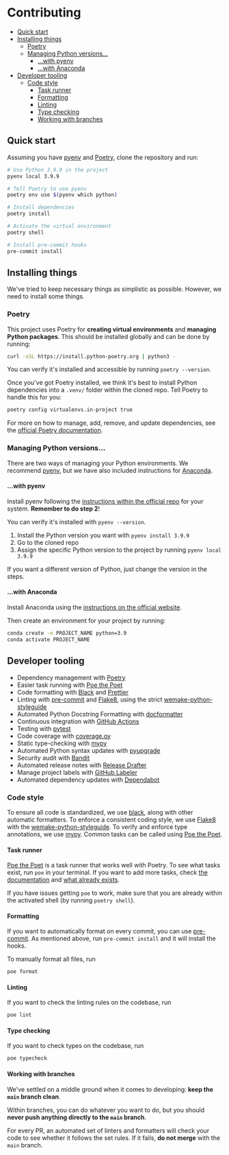 # Contributing

- [Quick start](#quick-start)
- [Installing things](#installing-things)
  - [Poetry](#poetry)
  - [Managing Python versions...](#managing-python-versions)
    - [...with pyenv](#with-pyenv)
    - [...with Anaconda](#with-anaconda)
- [Developer tooling](#developer-tooling)
  - [Code style](#code-style)
    - [Task runner](#task-runner)
    - [Formatting](#formatting)
    - [Linting](#linting)
    - [Type checking](#type-checking)
    - [Working with branches](#working-with-branches)

## Quick start

Assuming you have [pyenv](https://github.com/pyenv/pyenv) and [Poetry](https://python-poetry.org/), clone the repository and run:

```bash
# Use Python 3.9.9 in the project
pyenv local 3.9.9

# Tell Poetry to use pyenv
poetry env use $(pyenv which python)

# Install dependencies
poetry install

# Activate the virtual environment
poetry shell

# Install pre-commit hooks
pre-commit install
```

## Installing things

We've tried to keep necessary things as simplistic as possible. However, we need to install some things.

### Poetry

This project uses Poetry for **creating virtual environments** and **managing Python packages**. This should be installed globally and can be done by running:

```bash
curl -sSL https://install.python-poetry.org | python3 -
```

You can verify it's installed and accessible by running `poetry --version`.

Once you've got Poetry installed, we think it's best to install Python dependencies into a `.venv/` folder within the cloned repo. Tell Poetry to handle this for you:

```bash
poetry config virtualenvs.in-project true
```

For more on how to manage, add, remove, and update dependencies, see the [official Poetry documentation](https://python-poetry.org/docs/basic-usage/).

### Managing Python versions...

There are two ways of managing your Python environments. We recommend [pyenv](https://github.com/pyenv/pyenv), but we have also included instructions for [Anaconda](https://anaconda.com).

#### ...with pyenv

Install pyenv following the [instructions within the official repo](https://github.com/pyenv/pyenv#installation) for your system. **Remember to do step 2**!

You can verify it's installed with `pyenv --version`.

1. Install the Python version you want with `pyenv install 3.9.9`
2. Go to the cloned repo
3. Assign the specific Python version to the project by running `pyenv local 3.9.9`

If you want a different version of Python, just change the version in the steps.

#### ...with Anaconda

Install Anaconda using the [instructions on the official website](https://anaconda.com/).

Then create an environment for your project by running:

```bash
conda create -n PROJECT_NAME python=3.9
conda activate PROJECT_NAME
```

## Developer tooling

- Dependency management with [Poetry](https://python-poetry.org/)
- Easier task running with [Poe the Poet](https://github.com/nat-n/poethepoet)
- Code formatting with [Black](https://github.com/psf/black) and [Prettier](https://prettier.io/)
- Linting with [pre-commit](https://pre-commit.com/) and [Flake8](http://flake8.pycqa.org/), using the strict [wemake-python-styleguide](https://wemake-python-stylegui.de/en/latest/)
- Automated Python Docstring Formatting with [docformatter](https://github.com/myint/docformatter)
- Continuous integration with [GitHub Actions](https://github.com/features/actions)
- Testing with [pytest](https://docs.pytest.org/en/latest/)
- Code coverage with [coverage.oy](https://coverage.readthedocs.io/)
- Static type-checking with [mypy](http://mypy-lang.org/)
- Automated Python syntax updates with [pyupgrade](https://github.com/asottile/pyupgrade)
- Security audit with [Bandit](https://github.com/PyCQA/bandit)
- Automated release notes with [Release Drafter](https://github.com/release-drafter/release-drafter)
- Manage project labels with [GitHub Labeler](https://github.com/marketplace/actions/github-labeler)
- Automated dependency updates with [Dependabot](https://dependabot.com/)

### Code style

To ensure all code is standardized, we use [black](https://github.com/psf/black), along with other automatic formatters. To enforce a consistent coding style, we use [Flake8](https://flake8.pycqa.org/en/latest/) with the [wemake-python-styleguide](https://wemake-python-stylegui.de/en/latest/). To verify and enforce type annotations, we use [mypy](https://mypy.readthedocs.io/en/stable/). Common tasks can be called using [Poe the Poet](https://github.com/nat-n/poethepoet).

#### Task runner

[Poe the Poet](https://github.com/nat-n/poethepoet) is a task runner that works well with Poetry. To see what tasks exist, run `poe` in your terminal. If you want to add more tasks, check [the documentation](https://github.com/nat-n/poethepoet) and [what already exists](https://github.com/emma-simbot/research-base/blob/main/pyproject.toml).

If you have issues getting `poe` to work, make sure that you are already within the activated shell (by running `poetry shell`).

#### Formatting

If you want to automatically format on every commit, you can use [pre-commit](https://pre-commit.com/). As mentioned above, run `pre-commit install` and it will install the hooks.

To manually format all files, run

```bash
poe format
```

#### Linting

If you want to check the linting rules on the codebase, run

```bash
poe lint
```

#### Type checking

If you want to check types on the codebase, run

```bash
poe typecheck
```

#### Working with branches

We've settled on a middle ground when it comes to developing: **keep the `main` branch clean**.

Within branches, you can do whatever you want to do, but you should **never push anything directly to the `main` branch**.

For every PR, an automated set of linters and formatters will check your code to see whether it follows the set rules. If it fails, **do not merge** with the `main` branch.
